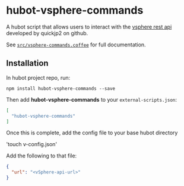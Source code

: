 # hubot-vsphere-commands

A hubot script that allows users to interact with the [vsphere rest api](https://github.com/quickjp2/vsphere-python-restapi) developed by quickjp2 on github.

See [`src/vsphere-commands.coffee`](src/vsphere-commands.coffee) for full documentation.

## Installation

In hubot project repo, run:

`npm install hubot-vsphere-commands --save`

Then add **hubot-vsphere-commands** to your `external-scripts.json`:

```json
[
  "hubot-vsphere-commands"
]
```

Once this is complete, add the config file to your base hubot directory

'touch v-config.json'

Add the following to that file:

```json
{
  "url": "<vSphere-api-url>"
}
```
